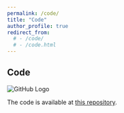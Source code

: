 ```yaml
---
permalink: /code/
title: "Code"
author_profile: true
redirect_from: 
  # - /code/
  # - /code.html
---
```


## Code
![GitHub Logo](https://github.githubassets.com/images/modules/logos_page/GitHub-Mark.png)

The code is available at [this repository](https://github.com/andvg3/Grasp-Anything).
